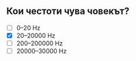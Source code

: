 ## Кои честоти чува човекът?

<!-- Верният отговор е отбелязан с [X] -->

- [ ] 0–20 Hz
- [X] 20–20000 Hz
- [ ] 200–200000 Hz
- [ ] 20000–30000 Hz
